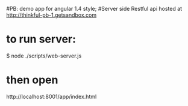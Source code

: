 #PB: demo app for angular 1.4 style;
#Server side Restful api hosted at http://thinkful-pb-1.getsandbox.com

# to run server:
$ node ./scripts/web-server.js

# then open
http://localhost:8001/app/index.html